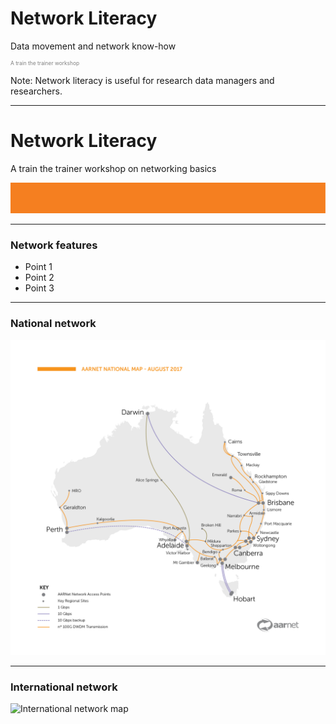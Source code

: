 # Network Literacy
Data movement and network know-how
<p style="font-size:0.6em; color:gray">A train the trainer workshop</p> 


Note:
Network literacy is useful for research data managers and researchers. 

---
# Network Literacy

A train the trainer workshop on networking basics

![](AARNet-specific/AARNet_single_line.png)

---

### Network features

- Point 1
- Point 2
- Point 3

---
### National network
![National network map](AARNet-specific/AARNet_National_Network_Map_082017.png)

---
### International network
![International network map](https://www.aarnet.edu.au/images/uploads/main/AARNet_International_Map_082017.png)

